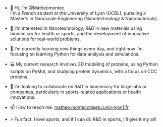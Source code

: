 - 👋 Hi, I’m @Matheomontec  
  I'm a French student at the University of Lyon (UCBL), pursuing a Master's in Nanoscale Engineering (Nanotechnology & Nanomaterials).

- 👀 I’m interested in Nanotechnology, R&D in new materials using biomimicry for health or sports, and the development of innovative solutions for real-world problems.

- 🌱 I’m currently learning new things every day, and right now I’m focusing on learning Python for data analysis and simulations.

- 💻 My current research involves 3D modeling of proteins, using Python scripts on PyMol, and studying protein dynamics, with a focus on CDC proteins.

- 💞️ I’m looking to collaborate on R&D in biomimicry for large labs or companies, particularly in sports-related applications or health innovations.

- 📫 How to reach me: matheo.montecot@etu.univ-lyon1.fr

- ⚡ Fun fact: I love sports, and if I can do R&D in sports, I’ll give it my all!


